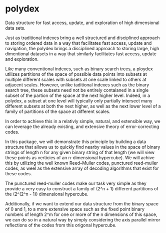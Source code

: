 # polydex
Data structure for fast access, update, and exploration of high dimensional data sets. 

Just as traditional indexes bring a well structured and disciplined approach to 
storing ordered data in a way that facilitates fast access, update and navigation,
the polydex brings a disciplined approach to storing large, high dimentional datasets
in a way that similarly facilitates fast access, update and exploration.
 
Like many conventional indexes, such as binary search trees, 
a ploydex utilizes partitions of the space of possible data points into 
subsets at multiple different scales with subsets at one scale linked to 
others at adjacent scales. However, unlike taditional indexes such as the binary search tree, these 
subsets need not be entirely contaianed in a single subset of the partion 
of the space at the next higher level. Indeed, in a polydex, a subset at one level 
will typically only partially intersect many different subsets at both the next higher, as well as
the next lower level of a family of partitions of the space at different scales.

In order to achieve this in a relativly simple, natural, and extensible way, we 
can leverage the already existing, and extensive theory of error-correcting codes.

In this package, we will demonstrate this principle by building a data structure 
that allows us to quickly find nearby values in the space of binary strings of 
length n for any given binary string of that length (we will view these points 
as verticies of an n-dimensional hypercube). We will achive this by utilizing 
the well known Reed–Muller codes, punctured reed-muller codes, as weel as the extensive 
array of decoding algorithms that exist for these codes.

The punctured reed-muller codes make our task very simple as they provide 
a very easy to construct a family of (2^n + 1) different partitions of the (2^(2^n - 1)) dimensional hypercube.

Additionally, if we want to extend our data structure from the binary 
space of 0 and 1, to a more extensive space such as the fixed point 
binary numbers of length 2^m for one or more of the n dimensions of this space, 
we can do so in a natural way by simply considering the axis parallel 
mirror reflections of the codes from this origonal hypercube. 


